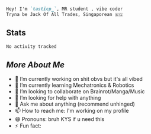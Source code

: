 

```md

Hey! I'm `tasticp_`, MR student , vibe coder
Tryna be Jack Of All Trades, Singaporean 🇸🇬

```

## Stats

<!--START_SECTION:wakaTAS-->

```txt
No activity tracked
```

<!--END_SECTION:wakaTAS-->

<!--START_SECTION:wakaTIC-->
<!--END_SECTION:wakaTIC-->

<!--START_SECTION:wakaP-->
<!--END_SECTION:wakaP-->

<!--START_SECTION:waka_-->
<!--END_SECTION:waka_-->

## *More About Me*




- 🔭 I’m currently working on shit obvs but it's all vibed
- 🌱 I’m currently learning Mechatronics & Robotics
- 👯 I’m looking to collaborate on Brainrot/Manga/Music
- 🤔 I’m looking for help with anything
- 💬 Ask me about anything (recommend unhinged)
- 📫 How to reach me: I'm working on my profile
- 😄 Pronouns: bruh KYS if u need this
- ⚡ Fun fact: 


<!--https://github.com/marketplace/actions/waka-readme-->

